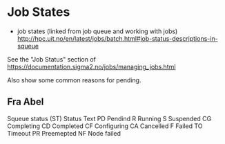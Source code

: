 # Job States

- job states (linked from job queue and working with jobs)
  http://hpc.uit.no/en/latest/jobs/batch.html#job-status-descriptions-in-squeue

See the "Job Status" section of https://documentation.sigma2.no/jobs/managing_jobs.html

Also show some common reasons for pending.

## Fra Abel

Squeue status (ST) Status 	Text
PD 	Pendind
R 	Running
S 	Suspended
CG 	Completing
CD 	Completed
CF 	Configuring
CA 	Cancelled
F 	Failed
TO 	Timeout
PR 	Preemepted
NF 	Node failed


